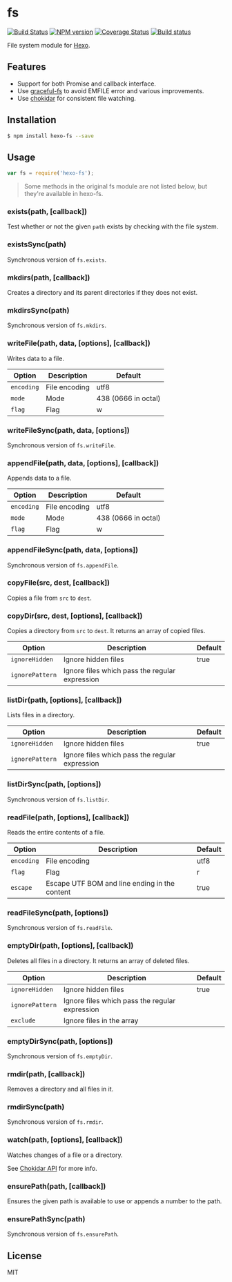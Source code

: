 # fs

[![Build Status](https://travis-ci.org/hexojs/fs.svg?branch=master)](https://travis-ci.org/hexojs/fs)  [![NPM version](https://badge.fury.io/js/hexo-fs.svg)](http://badge.fury.io/js/hexo-fs) [![Coverage Status](https://img.shields.io/coveralls/hexojs/fs.svg)](https://coveralls.io/r/hexojs/fs?branch=master) [![Build status](https://ci.appveyor.com/api/projects/status/wift3c57kei3ylq4/branch/master?svg=true)](https://ci.appveyor.com/project/tommy351/fs/branch/master)

File system module for [Hexo].

## Features

- Support for both Promise and callback interface.
- Use [graceful-fs] to avoid EMFILE error and various improvements.
- Use [chokidar] for consistent file watching.

## Installation

``` bash
$ npm install hexo-fs --save
```

## Usage

``` js
var fs = require('hexo-fs');
```

> Some methods in the original fs module are not listed below, but they're available in hexo-fs.

### exists(path, [callback])

Test whether or not the given `path` exists by checking with the file system.

### existsSync(path)

Synchronous version of `fs.exists`.

### mkdirs(path, [callback])

Creates a directory and its parent directories if they does not exist.

### mkdirsSync(path)

Synchronous version of `fs.mkdirs`.

### writeFile(path, data, [options], [callback])

Writes data to a file.

Option | Description | Default
--- | --- | ---
`encoding` | File encoding | utf8
`mode` | Mode | 438 (0666 in octal)
`flag` | Flag | w

### writeFileSync(path, data, [options])

Synchronous version of `fs.writeFile`.

### appendFile(path, data, [options], [callback])

Appends data to a file.

Option | Description | Default
--- | --- | ---
`encoding` | File encoding | utf8
`mode` | Mode | 438 (0666 in octal)
`flag` | Flag | w

### appendFileSync(path, data, [options])

Synchronous version of `fs.appendFile`.

### copyFile(src, dest, [callback])

Copies a file from `src` to `dest`.

### copyDir(src, dest, [options], [callback])

Copies a directory from `src` to `dest`. It returns an array of copied files.

Option | Description | Default
--- | --- | ---
`ignoreHidden` | Ignore hidden files | true
`ignorePattern` | Ignore files which pass the regular expression | 

### listDir(path, [options], [callback])

Lists files in a directory.

Option | Description | Default
--- | --- | ---
`ignoreHidden` | Ignore hidden files | true
`ignorePattern` | Ignore files which pass the regular expression | 

### listDirSync(path, [options])

Synchronous version of `fs.listDir`.

### readFile(path, [options], [callback])

Reads the entire contents of a file.

Option | Description | Default
--- | --- | ---
`encoding` | File encoding | utf8
`flag` | Flag | r
`escape` | Escape UTF BOM and line ending in the content | true

### readFileSync(path, [options])

Synchronous version of `fs.readFile`.

### emptyDir(path, [options], [callback])

Deletes all files in a directory. It returns an array of deleted files.

Option | Description | Default
--- | --- | ---
`ignoreHidden` | Ignore hidden files | true
`ignorePattern` | Ignore files which pass the regular expression | 
`exclude` | Ignore files in the array |

### emptyDirSync(path, [options])

Synchronous version of `fs.emptyDir`.

### rmdir(path, [callback])

Removes a directory and all files in it.

### rmdirSync(path)

Synchronous version of `fs.rmdir`.

### watch(path, [options], [callback])

Watches changes of a file or a directory.

See [Chokidar API](https://github.com/paulmillr/chokidar#api) for more info.

### ensurePath(path, [callback])

Ensures the given path is available to use or appends a number to the path.

### ensurePathSync(path)

Synchronous version of `fs.ensurePath`.

## License

MIT

[graceful-fs]: https://github.com/isaacs/node-graceful-fs
[Hexo]: http://hexo.io/
[chokidar]: https://github.com/paulmillr/chokidar